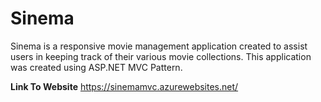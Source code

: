 # Sinema
Sinema is a responsive movie management application created to assist users in keeping track of their various movie collections. This application was created using ASP.NET MVC Pattern.

**Link To Website**
https://sinemamvc.azurewebsites.net/
 
